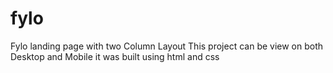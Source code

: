 # fylo
Fylo landing page with two Column Layout
This project can be view  on both Desktop and Mobile
it was built using html and css


